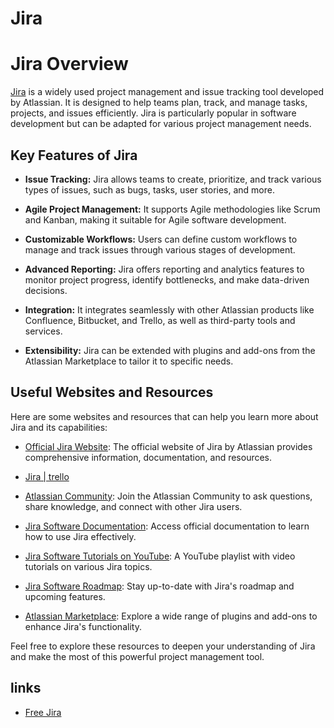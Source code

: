 # Jira
# Jira Overview

[Jira](https://www.atlassian.com/software/jira) is a widely used project management and issue tracking tool developed by Atlassian. It is designed to help teams plan, track, and manage tasks, projects, and issues efficiently. Jira is particularly popular in software development but can be adapted for various project management needs.

## Key Features of Jira

- **Issue Tracking:** Jira allows teams to create, prioritize, and track various types of issues, such as bugs, tasks, user stories, and more.

- **Agile Project Management:** It supports Agile methodologies like Scrum and Kanban, making it suitable for Agile software development.

- **Customizable Workflows:** Users can define custom workflows to manage and track issues through various stages of development.

- **Advanced Reporting:** Jira offers reporting and analytics features to monitor project progress, identify bottlenecks, and make data-driven decisions.

- **Integration:** It integrates seamlessly with other Atlassian products like Confluence, Bitbucket, and Trello, as well as third-party tools and services.

- **Extensibility:** Jira can be extended with plugins and add-ons from the Atlassian Marketplace to tailor it to specific needs.

## Useful Websites and Resources

Here are some websites and resources that can help you learn more about Jira and its capabilities:

- [Official Jira Website](https://www.atlassian.com/software/jira): The official website of Jira by Atlassian provides comprehensive information, documentation, and resources.

- [Jira | trello](https://trello.com/u/anis_saied/boards)

- [Atlassian Community](https://community.atlassian.com/t5/Jira-questions/bd-p/jira-questions): Join the Atlassian Community to ask questions, share knowledge, and connect with other Jira users.

- [Jira Software Documentation](https://support.atlassian.com/jira-software-cloud/docs/): Access official documentation to learn how to use Jira effectively.

- [Jira Software Tutorials on YouTube](https://www.youtube.com/playlist?list=PLHKLugSBCYmaKODfBBF-71Dg5-L8C7i7I): A YouTube playlist with video tutorials on various Jira topics.

- [Jira Software Roadmap](https://www.atlassian.com/software/jira/roadmap): Stay up-to-date with Jira's roadmap and upcoming features.

- [Atlassian Marketplace](https://marketplace.atlassian.com/): Explore a wide range of plugins and add-ons to enhance Jira's functionality.

Feel free to explore these resources to deepen your understanding of Jira and make the most of this powerful project management tool.

## links
- [Free Jira](https://www.atlassian.com/software/jira/free)